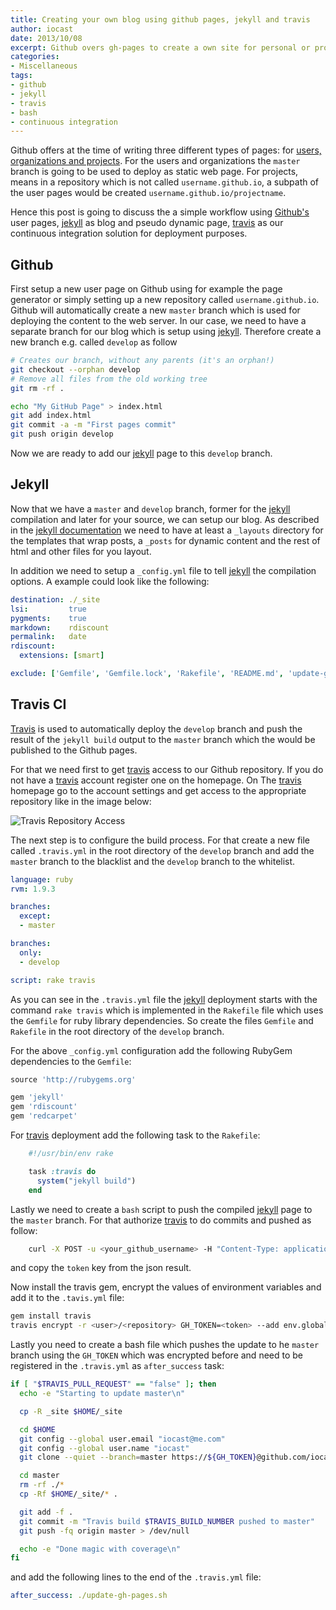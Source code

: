 ```yaml
---
title: Creating your own blog using github pages, jekyll and travis
author: iocast
date: 2013/10/08
excerpt: Github overs gh-pages to create a own site for personal or project usage. Together with jekyll you are able to create your own blog and using Travis CI enables automatic building of your blog.
categories:
- Miscellaneous
tags:
- github
- jekyll
- travis
- bash
- continuous integration
---
```


Github offers at the time of writing three different types of pages: for [users, organizations and projects][github-pages]. For the users and organizations the `master` branch is going to be used to deploy as static web page. For projects, means in a repository which is not called `username.github.io`, a subpath of the user pages would be created `username.github.io/projectname`.

Hence this post is going to discuss the a simple workflow using [Github's][github] user pages, [jekyll][] as blog and pseudo dynamic page, [travis][] as our continuous integration solution for deployment purposes.

## Github

First setup a new user page on Github using for example the page generator or simply setting up a new repository called `username.github.io`. Github will automatically create a new `master` branch which is used for deploying the content to the web server. In our case, we need to have a separate branch for our blog which is setup using [jekyll][]. Therefore create a new branch e.g. called `develop` as follow

```bash
# Creates our branch, without any parents (it's an orphan!)
git checkout --orphan develop
# Remove all files from the old working tree
git rm -rf .

echo "My GitHub Page" > index.html
git add index.html
git commit -a -m "First pages commit"
git push origin develop
```

Now we are ready to add our [jekyll][] page to this `develop` branch.

## Jekyll

Now that we have a `master` and `develop` branch, former for the [jekyll][] compilation and later for your source, we can setup our blog. As described in the [jekyll documentation][jekyll-doc] we need to have at least a `_layouts` directory for the templates that wrap posts, a `_posts` for dynamic content and the rest of html and other files for you layout.

In addition we need to setup a `_config.yml` file to tell [jekyll][] the compilation options. A example could look like the following:

```yaml
destination: ./_site
lsi:         true
pygments:    true
markdown:    rdiscount
permalink:   date
rdiscount:
  extensions: [smart]

exclude: ['Gemfile', 'Gemfile.lock', 'Rakefile', 'README.md', 'update-gh-pages.sh']
```

## Travis CI

[Travis][travis] is used to automatically deploy the `develop` branch and push the result of the `jekyll build` output to the `master` branch which the would be published to the Github pages.

For that we need first to get [travis][] access to our Github repository. If you do not have a [travis][] account register one on the homepage. On The [travis][] homepage go to the account settings and get access to the appropriate repository like in the image below:

![Travis Repository Access](travis_repository_access.png "Travis Repository Access")

The next step is to configure the build process. For that create a new file called `.travis.yml` in the root directory of the `develop` branch and add the `master` branch to the blacklist and the `develop` branch to the whitelist.

```yaml
language: ruby
rvm: 1.9.3

branches:
  except:
  - master

branches:
  only:
  - develop

script: rake travis
```

As you can see in the `.travis.yml` file the [jekyll][] deployment starts with the command `rake travis` which is implemented in the `Rakefile` file which uses the `Gemfile` for ruby library dependencies. So create the files `Gemfile` and `Rakefile` in the root directory of the `develop` branch.

For the above `_config.yml` configuration add the following RubyGem dependencies to the `Gemfile`:

```ruby
source 'http://rubygems.org'

gem 'jekyll'
gem 'rdiscount'
gem 'redcarpet'
```

For [travis][] deployment add the following task to the `Rakefile`:

```ruby
	#!/usr/bin/env rake

	task :travis do
	  system("jekyll build")
	end
```

Lastly we need to create a `bash` script to push the compiled [jekyll][] page to the `master` branch. For that authorize [travis][] to do commits and pushed as follow:

```bash
	curl -X POST -u <your_github_username> -H "Content-Type: application/json" -d "{\"scopes\":[\"public_repo\"],\"note\":\"token for pushing from travis\"}" https://api.github.com/authorizations
```

and copy the `token` key from the json result.

Now install the travis gem, encrypt the values of environment variables and add it to the `.tavis.yml` file:

```bash
gem install travis
travis encrypt -r <user>/<repository> GH_TOKEN=<token> --add env.global
```

Lastly you need to create a bash file which pushes the update to he `master` branch using the `GH_TOKEN` which was encrypted before and need to be registered in the `.travis.yml` as `after_success` task:

```bash
if [ "$TRAVIS_PULL_REQUEST" == "false" ]; then
  echo -e "Starting to update master\n"

  cp -R _site $HOME/_site

  cd $HOME
  git config --global user.email "iocast@me.com"
  git config --global user.name "iocast"
  git clone --quiet --branch=master https://${GH_TOKEN}@github.com/iocast/iocast.github.io.git master > /dev/null

  cd master
  rm -rf ./*
  cp -Rf $HOME/_site/* .

  git add -f .
  git commit -m "Travis build $TRAVIS_BUILD_NUMBER pushed to master"
  git push -fq origin master > /dev/null

  echo -e "Done magic with coverage\n"
fi
```

and add the following lines to the end of the `.travis.yml` file:

```yaml
after_success: ./update-gh-pages.sh
```


[github]: http://github.com/ "Github"
[jekyll]: http://jekyllrb.com "Jekyll"
[travis]: http://travis-ci.org "Travis CI"
[github-pages]: https://help.github.com/articles/user-organization-and-project-pages "Github Pages (Help)"
[jekyll-doc]: http://jekyllrb.com/docs/home/ "Jekyll Documentation"
